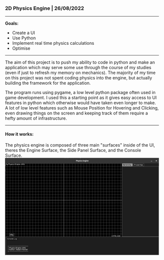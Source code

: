 ### 2D Physics Engine | 26/08/2022 
---
**Goals:**
- Create a UI
- Use Python
- Implement real time physics calculations
- Optimise

---

The aim of this project is to push my ability to code in python and make an application which may serve some use through the course of my studies (even if just to refresh my memory on mechanics). The majority of my time on this project was not spent coding physics into the engine, but actually building the framework for the application.

The program runs using pygame, a low level python package often used in game development. I used this a starting point as it gives easy access to UI features in python which otherwise would have taken even longer to make. A lot of low level features such as Mouse Position for Hovering and Clicking, even drawing things on the screen and keeping track of them require a hefty amount of infrastructure. 

---

#### How it works:

The physics engine is composed of three main "surfaces" inside of the UI, theres the Engine Surface, the Side Panel Surface, and the Console Surface. 
![Physics Engine Example](./Markdown/TwoDimPhysicsEngine/photos/physicsEngineSS.png)
